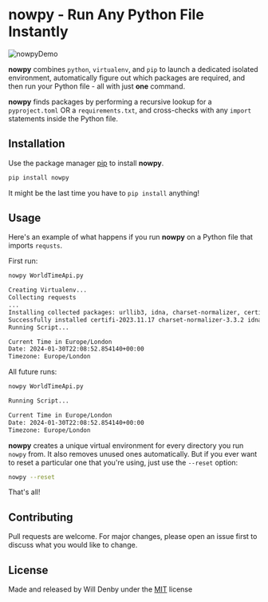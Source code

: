 # nowpy - Run Any Python File Instantly

![nowpyDemo](https://files.datasesa.me/nowpyDemo.gif)

**nowpy** combines ```python```, ```virtualenv```, and ```pip``` to launch a dedicated isolated environment, automatically figure out which packages are required, and then run your Python file - all with just **one** command. 

**nowpy** finds packages by performing a recursive lookup for a ```pyproject.toml``` OR a ```requirements.txt```, and cross-checks with any ```import``` statements inside the Python file. 

## Installation

Use the package manager [pip](https://pip.pypa.io/en/stable/) to install **nowpy**.

```bash
pip install nowpy
```

It might be the last time you have to ```pip install``` anything!

## Usage

Here's an example of what happens if you run **nowpy** on a Python file that imports ```requsts```. 

First run:

```bash
nowpy WorldTimeApi.py

Creating Virtualenv...
Collecting requests
...
Installing collected packages: urllib3, idna, charset-normalizer, certifi, requests
Successfully installed certifi-2023.11.17 charset-normalizer-3.3.2 idna-3.6 requests-2.31.0 urllib3-2.2.0
Running Script...

Current Time in Europe/London
Date: 2024-01-30T22:08:52.854140+00:00
Timezone: Europe/London
```

All future runs:

```bash
nowpy WorldTimeApi.py

Running Script...

Current Time in Europe/London
Date: 2024-01-30T22:08:52.854140+00:00
Timezone: Europe/London
```

**nowpy** creates a unique virtual environment for every directory you run ```nowpy``` from. It also removes unused ones automatically. But if you ever want to reset a particular one that you're using, just use the ```--reset``` option:

```bash
nowpy --reset
```

That's all!

## Contributing

Pull requests are welcome. For major changes, please open an issue first
to discuss what you would like to change.

## License

Made and released by Will Denby under the [MIT](https://choosealicense.com/licenses/mit/) license